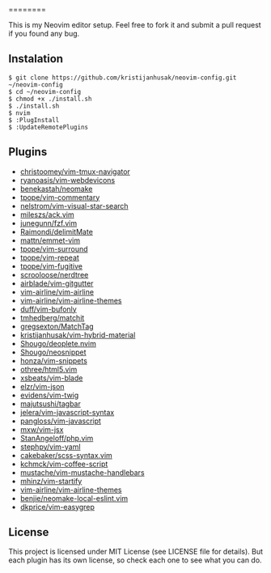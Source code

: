 
========

This is my Neovim editor setup.
Feel free to fork it
and submit a pull request if you found any bug.

Instalation
-----------

    $ git clone https://github.com/kristijanhusak/neovim-config.git ~/neovim-config
    $ cd ~/neovim-config
    $ chmod +x ./install.sh
    $ ./install.sh
    $ nvim
    $ :PlugInstall
    $ :UpdateRemotePlugins

Plugins
----------------

* [christoomey/vim-tmux-navigator](christoomey/vim-tmux-navigator)
* [ryanoasis/vim-webdevicons](ryanoasis/vim-webdevicons)
* [benekastah/neomake](benekastah/neomake)
* [tpope/vim-commentary](tpope/vim-commentary)
* [nelstrom/vim-visual-star-search](nelstrom/vim-visual-star-search)
* [mileszs/ack.vim](mileszs/ack.vim)
* [junegunn/fzf.vim](junegunn/fzf.vim)
* [Raimondi/delimitMate](Raimondi/delimitMate)
* [mattn/emmet-vim](mattn/emmet-vim)
* [tpope/vim-surround](tpope/vim-surround)
* [tpope/vim-repeat](tpope/vim-repeat)
* [tpope/vim-fugitive](tpope/vim-fugitive)
* [scrooloose/nerdtree](scrooloose/nerdtree)
* [airblade/vim-gitgutter](airblade/vim-gitgutter)
* [vim-airline/vim-airline](vim-airline/vim-airline)
* [vim-airline/vim-airline-themes](vim-airline/vim-airline-themes)
* [duff/vim-bufonly](duff/vim-bufonly)
* [tmhedberg/matchit](tmhedberg/matchit)
* [gregsexton/MatchTag](gregsexton/MatchTag)
* [kristijanhusak/vim-hybrid-material](kristijanhusak/vim-hybrid-material)
* [Shougo/deoplete.nvim](Shougo/deoplete.nvim)
* [Shougo/neosnippet](Shougo/neosnippet)
* [honza/vim-snippets](honza/vim-snippets)
* [othree/html5.vim](othree/html5.vim)
* [xsbeats/vim-blade](xsbeats/vim-blade)
* [elzr/vim-json](elzr/vim-json)
* [evidens/vim-twig](evidens/vim-twig)
* [majutsushi/tagbar](majutsushi/tagbar)
* [jelera/vim-javascript-syntax](jelera/vim-javascript-syntax)
* [pangloss/vim-javascript](pangloss/vim-javascript)
* [mxw/vim-jsx](mxw/vim-jsx)
* [StanAngeloff/php.vim](StanAngeloff/php.vim)
* [stephpy/vim-yaml](stephpy/vim-yaml)
* [cakebaker/scss-syntax.vim](cakebaker/scss-syntax.vim)
* [kchmck/vim-coffee-script](kchmck/vim-coffee-script)
* [mustache/vim-mustache-handlebars](mustache/vim-mustache-handlebars)
* [mhinz/vim-startify](mhinz/vim-startify)
* [vim-airline/vim-airline-themes](vim-airline/vim-airline-themes)
* [benjie/neomake-local-eslint.vim](benjie/neomake-local-eslint.vim)
* [dkprice/vim-easygrep](dkprice/vim-easygrep)

License
-------

This project is licensed under MIT License (see LICENSE file for details). But
each plugin has its own license, so check each one to see what you can do.
